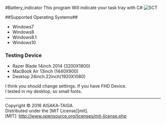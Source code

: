 #Battery_indicator
This program Will indicate your task tray with C#
![SCT](http://i.imgur.com/WVB3hZT.png)


##Supported Operating Systems##
- Windows7
- Windows8
- Windows8.1
- Windows10

### Testing Device ###

- Razer Blade 14inch 2014 (3200X1800)
- MacBook Air 13inch (1440X900)
- Desktop 24inch.22inch(1920X1080)

 I think you should change settings. If you have FHD Device.<br>
 I tested in my desktop, so small fonts.

----------
Copyright &copy; 2016 AISAKA-TAIGA  
Distributed under the [MIT License][mit].  
[MIT]: http://www.opensource.org/licenses/mit-license.php
